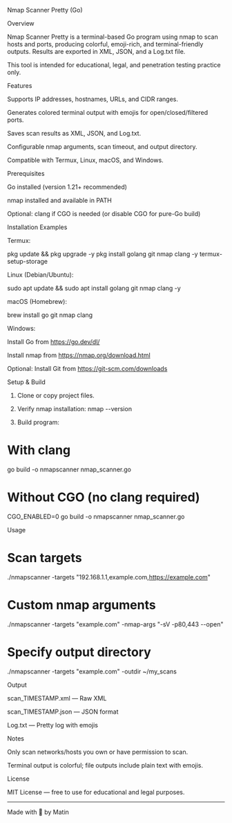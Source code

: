 Nmap Scanner Pretty (Go)

Overview

Nmap Scanner Pretty is a terminal-based Go program using nmap to scan hosts and ports, producing colorful, emoji-rich, and terminal-friendly outputs. Results are exported in XML, JSON, and a Log.txt file.

This tool is intended for educational, legal, and penetration testing practice only.

Features

Supports IP addresses, hostnames, URLs, and CIDR ranges.

Generates colored terminal output with emojis for open/closed/filtered ports.

Saves scan results as XML, JSON, and Log.txt.

Configurable nmap arguments, scan timeout, and output directory.

Compatible with Termux, Linux, macOS, and Windows.


Prerequisites

Go installed (version 1.21+ recommended)

nmap installed and available in PATH

Optional: clang if CGO is needed (or disable CGO for pure-Go build)


Installation Examples

Termux:

pkg update && pkg upgrade -y
pkg install golang git nmap clang -y
termux-setup-storage

Linux (Debian/Ubuntu):

sudo apt update && sudo apt install golang git nmap clang -y

macOS (Homebrew):

brew install go git nmap clang

Windows:

Install Go from https://go.dev/dl/

Install nmap from https://nmap.org/download.html

Optional: Install Git from https://git-scm.com/downloads


Setup & Build

1. Clone or copy project files.


2. Verify nmap installation: nmap --version


3. Build program:



# With clang
go build -o nmapscanner nmap_scanner.go

# Without CGO (no clang required)
CGO_ENABLED=0 go build -o nmapscanner nmap_scanner.go

Usage

# Scan targets
./nmapscanner -targets "192.168.1.1,example.com,https://example.com"

# Custom nmap arguments
./nmapscanner -targets "example.com" -nmap-args "-sV -p80,443 --open"

# Specify output directory
./nmapscanner -targets "example.com" -outdir ~/my_scans

Output

scan_TIMESTAMP.xml — Raw XML

scan_TIMESTAMP.json — JSON format

Log.txt — Pretty log with emojis


Notes

Only scan networks/hosts you own or have permission to scan.

Terminal output is colorful; file outputs include plain text with emojis.


License

MIT License — free to use for educational and legal purposes.


---

Made with 💙 by Matin

